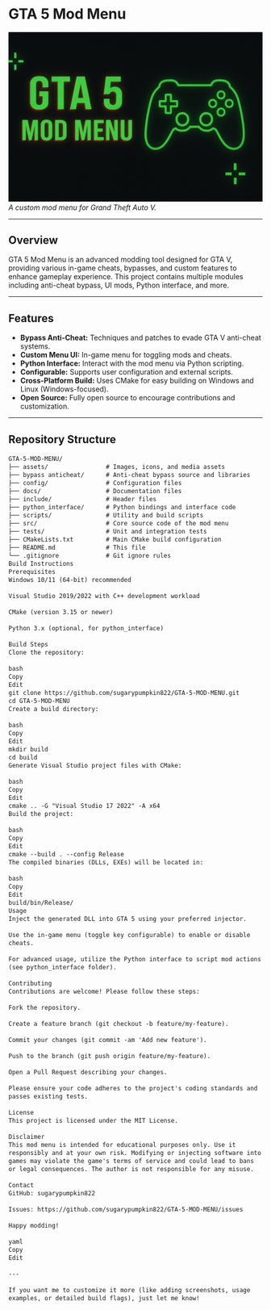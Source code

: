 # GTA 5 Mod Menu

![GTA 5 Mod Menu](/assets/banner.png)  
*A custom mod menu for Grand Theft Auto V.*

---

## Overview

GTA 5 Mod Menu is an advanced modding tool designed for GTA V, providing various in-game cheats, bypasses, and custom features to enhance gameplay experience. This project contains multiple modules including anti-cheat bypass, UI mods, Python interface, and more.

---

## Features

- **Bypass Anti-Cheat:** Techniques and patches to evade GTA V anti-cheat systems.  
- **Custom Menu UI:** In-game menu for toggling mods and cheats.  
- **Python Interface:** Interact with the mod menu via Python scripting.  
- **Configurable:** Supports user configuration and external scripts.  
- **Cross-Platform Build:** Uses CMake for easy building on Windows and Linux (Windows-focused).  
- **Open Source:** Fully open source to encourage contributions and customization.

---

## Repository Structure

```plaintext
GTA-5-MOD-MENU/
├── assets/                # Images, icons, and media assets
├── bypass anticheat/      # Anti-cheat bypass source and libraries
├── config/                # Configuration files
├── docs/                  # Documentation files
├── include/               # Header files
├── python_interface/      # Python bindings and interface code
├── scripts/               # Utility and build scripts
├── src/                   # Core source code of the mod menu
├── tests/                 # Unit and integration tests
├── CMakeLists.txt         # Main CMake build configuration
├── README.md              # This file
└── .gitignore             # Git ignore rules
Build Instructions
Prerequisites
Windows 10/11 (64-bit) recommended

Visual Studio 2019/2022 with C++ development workload

CMake (version 3.15 or newer)

Python 3.x (optional, for python_interface)

Build Steps
Clone the repository:

bash
Copy
Edit
git clone https://github.com/sugarypumpkin822/GTA-5-MOD-MENU.git
cd GTA-5-MOD-MENU
Create a build directory:

bash
Copy
Edit
mkdir build
cd build
Generate Visual Studio project files with CMake:

bash
Copy
Edit
cmake .. -G "Visual Studio 17 2022" -A x64
Build the project:

bash
Copy
Edit
cmake --build . --config Release
The compiled binaries (DLLs, EXEs) will be located in:

bash
Copy
Edit
build/bin/Release/
Usage
Inject the generated DLL into GTA 5 using your preferred injector.

Use the in-game menu (toggle key configurable) to enable or disable cheats.

For advanced usage, utilize the Python interface to script mod actions (see python_interface folder).

Contributing
Contributions are welcome! Please follow these steps:

Fork the repository.

Create a feature branch (git checkout -b feature/my-feature).

Commit your changes (git commit -am 'Add new feature').

Push to the branch (git push origin feature/my-feature).

Open a Pull Request describing your changes.

Please ensure your code adheres to the project's coding standards and passes existing tests.

License
This project is licensed under the MIT License.

Disclaimer
This mod menu is intended for educational purposes only. Use it responsibly and at your own risk. Modifying or injecting software into games may violate the game's terms of service and could lead to bans or legal consequences. The author is not responsible for any misuse.

Contact
GitHub: sugarypumpkin822

Issues: https://github.com/sugarypumpkin822/GTA-5-MOD-MENU/issues

Happy modding!

yaml
Copy
Edit

---

If you want me to customize it more (like adding screenshots, usage examples, or detailed build flags), just let me know!
